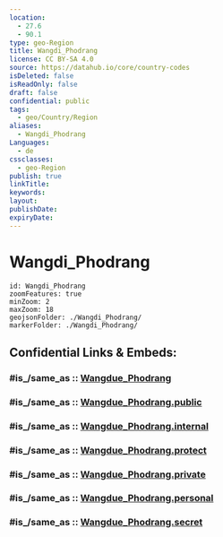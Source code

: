 ```yaml
---
location:
  - 27.6
  - 90.1
type: geo-Region
title: Wangdi_Phodrang
license: CC BY-SA 4.0
source: https://datahub.io/core/country-codes
isDeleted: false
isReadOnly: false
draft: false
confidential: public
tags:
  - geo/Country/Region
aliases:
  - Wangdi_Phodrang
Languages:
  - de
cssclasses:
  - geo-Region
publish: true
linkTitle:
keywords:
layout:
publishDate:
expiryDate:
---
```


# Wangdi_Phodrang

```leaflet
id: Wangdi_Phodrang
zoomFeatures: true 
minZoom: 2 
maxZoom: 18
geojsonFolder: ./Wangdi_Phodrang/
markerFolder: ./Wangdi_Phodrang/
```


## Confidential Links & Embeds: 

### #is_/same_as :: [Wangdue_Phodrang](/_Standards/Earth/Continent/Asia/Indian_Subcontinent/Bhutan/Districts~Bhutan/Wangdue_Phodrang.md) 

### #is_/same_as :: [Wangdue_Phodrang.public](/_public/Earth/Continent/Asia/Indian_Subcontinent/Bhutan/Districts~Bhutan/Wangdue_Phodrang.public.md) 

### #is_/same_as :: [Wangdue_Phodrang.internal](/_internal/Earth/Continent/Asia/Indian_Subcontinent/Bhutan/Districts~Bhutan/Wangdue_Phodrang.internal.md) 

### #is_/same_as :: [Wangdue_Phodrang.protect](/_protect/Earth/Continent/Asia/Indian_Subcontinent/Bhutan/Districts~Bhutan/Wangdue_Phodrang.protect.md) 

### #is_/same_as :: [Wangdue_Phodrang.private](/_private/Earth/Continent/Asia/Indian_Subcontinent/Bhutan/Districts~Bhutan/Wangdue_Phodrang.private.md) 

### #is_/same_as :: [Wangdue_Phodrang.personal](/_personal/Earth/Continent/Asia/Indian_Subcontinent/Bhutan/Districts~Bhutan/Wangdue_Phodrang.personal.md) 

### #is_/same_as :: [Wangdue_Phodrang.secret](/_secret/Earth/Continent/Asia/Indian_Subcontinent/Bhutan/Districts~Bhutan/Wangdue_Phodrang.secret.md)

